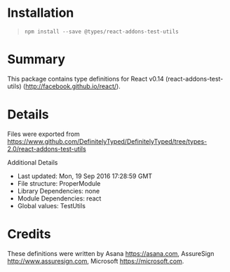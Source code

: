 # Installation
> `npm install --save @types/react-addons-test-utils`

# Summary
This package contains type definitions for React v0.14 (react-addons-test-utils) (http://facebook.github.io/react/).

# Details
Files were exported from https://www.github.com/DefinitelyTyped/DefinitelyTyped/tree/types-2.0/react-addons-test-utils

Additional Details
 * Last updated: Mon, 19 Sep 2016 17:28:59 GMT
 * File structure: ProperModule
 * Library Dependencies: none
 * Module Dependencies: react
 * Global values: TestUtils

# Credits
These definitions were written by Asana <https://asana.com>, AssureSign <http://www.assuresign.com>, Microsoft <https://microsoft.com>.
